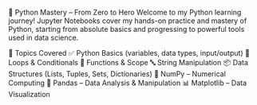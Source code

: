 🐍 Python Mastery – From Zero to Hero
Welcome to my Python learning journey! Jupyter Notebooks cover my hands-on practice and mastery of Python, starting from absolute basics and progressing to powerful tools used in data science.

📘 Topics Covered
✅ Python Basics (variables, data types, input/output)
🔁 Loops & Conditionals
🧠 Functions & Scope
🔤 String Manipulation
📦 Data Structures (Lists, Tuples, Sets, Dictionaries)
🔢 NumPy – Numerical Computing
🧮 Pandas – Data Analysis & Manipulation
📊 Matplotlib – Data Visualization
